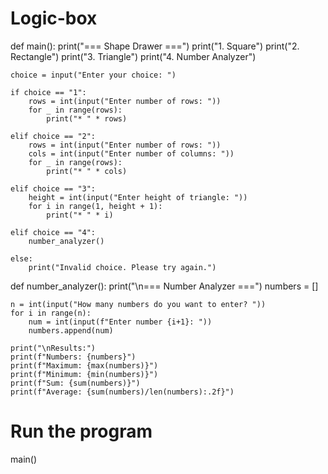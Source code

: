 # Logic-box
def main():
    print("=== Shape Drawer ===")
    print("1. Square")
    print("2. Rectangle")
    print("3. Triangle")
    print("4. Number Analyzer")

    choice = input("Enter your choice: ")

    if choice == "1":
        rows = int(input("Enter number of rows: "))
        for _ in range(rows):
            print("* " * rows)

    elif choice == "2":
        rows = int(input("Enter number of rows: "))
        cols = int(input("Enter number of columns: "))
        for _ in range(rows):
            print("* " * cols)

    elif choice == "3":
        height = int(input("Enter height of triangle: "))
        for i in range(1, height + 1):
            print("* " * i)

    elif choice == "4":
        number_analyzer()

    else:
        print("Invalid choice. Please try again.")


def number_analyzer():
    print("\n=== Number Analyzer ===")
    numbers = []

    n = int(input("How many numbers do you want to enter? "))
    for i in range(n):
        num = int(input(f"Enter number {i+1}: "))
        numbers.append(num)

    print("\nResults:")
    print(f"Numbers: {numbers}")
    print(f"Maximum: {max(numbers)}")
    print(f"Minimum: {min(numbers)}")
    print(f"Sum: {sum(numbers)}")
    print(f"Average: {sum(numbers)/len(numbers):.2f}")


# Run the program
main()
